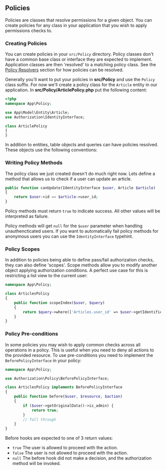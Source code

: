 ## Policies

Policies are classes that resolve permissions for a given object. You can create
policies for any class in your application that you wish to apply permissions
checks to.

### Creating Policies

You can create policies in your `src/Policy` directory. Policy classes don't
have a common base class or interface they are expected to implement.
Application classes are then 'resolved' to a matching policy class. See the
[Policy Resolvers](../Policy-Resolvers.md) section for how policies can be
resolved.

Generally you'll want to put your policies in **src/Policy** and use the
``Policy`` class suffix. For now we'll create a policy class for the `Article`
entity in our application.  In **src/Policy/ArticlePolicy.php** put the
following content:

```php
<?php
namespace App\Policy;

use App\Model\Entity\Article;
use Authorization\IdentityInterface;

class ArticlePolicy
{
}
```

In addition to entities, table objects and queries can have policies resolved.
These objects use the following conventions:


### Writing Policy Methods

The policy class we just created doesn't do much right now. Lets define a method
that allows us to check if a user can update an article.

```php
public function canUpdate(IdentityInterface $user, Article $article)
{
    return $user->id == $article->user_id;
}
```

Policy methods must return `true` to indicate success. All other values will be
interpreted as failure.

Policy methods will get ``null`` for the ``$user`` parameter when handling
unauthencticated users. If you want to automatically fail policy methods for
anonymous users you can use the `IdentityInterface` typehint.

### Policy Scopes

In addition to policies being able to define pass/fail authorization checks,
they can also define 'scopes'. Scope methods allow you to modify another object
applying authorization conditions. A perfect use case for this is restricting
a list view to the current user:

```php
namespace App\Policy;

class ArticlesPolicy
{
    public function scopeIndex($user, $query)
    {
        return $query->where(['Articles.user_id' => $user->getIdentifier()]);
    }
}
```


### Policy Pre-conditions

In some policies you may wish to apply common checks across all operations in
a policy. This is useful when you need to deny all actions to the provided
resource. To use pre-conditions you need to implement the `BeforePolicyInterface`
in your policy:

```php
namespace App\Policy;

use Authorization\Policy\BeforePolicyInterface;

class ArticlesPolicy implements BeforePolicyInterface
{
    public function before($user, $resource, $action)
    {
        if ($user->getOriginalData()->is_admin) {
            return true;
        }
        // fall through
    }
}
```

Before hooks are expected to one of 3 return values:

- `true` The user is allowed to proceed with the action.
- `false` The user is not allowed to proceed with the action.
- `null` The before hook did not make a decision, and the authorization method
  will be invoked.
